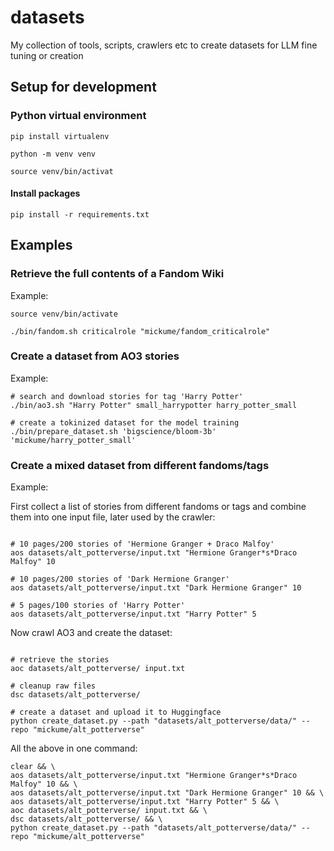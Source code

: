 # datasets
My collection of tools, scripts, crawlers etc to create datasets for LLM fine tuning or creation


## Setup for development

### Python virtual environment

```shell
pip install virtualenv

python -m venv venv

source venv/bin/activat
```

#### Install packages

```shell
pip install -r requirements.txt
```

## Examples

### Retrieve the full contents of a Fandom Wiki

Example:

```shell
source venv/bin/activate

./bin/fandom.sh criticalrole "mickume/fandom_criticalrole"
```

### Create a dataset from AO3 stories

Example:

```shell
# search and download stories for tag 'Harry Potter'
./bin/ao3.sh "Harry Potter" small_harrypotter harry_potter_small

# create a tokinized dataset for the model training
./bin/prepare_dataset.sh 'bigscience/bloom-3b' 'mickume/harry_potter_small'

```

### Create a mixed dataset from different fandoms/tags

Example:

First collect a list of stories from different fandoms or tags and combine them into one input file, later used by the crawler:

```shell

# 10 pages/200 stories of 'Hermione Granger + Draco Malfoy'
aos datasets/alt_potterverse/input.txt "Hermione Granger*s*Draco Malfoy" 10

# 10 pages/200 stories of 'Dark Hermione Granger'
aos datasets/alt_potterverse/input.txt "Dark Hermione Granger" 10

# 5 pages/100 stories of 'Harry Potter'
aos datasets/alt_potterverse/input.txt "Harry Potter" 5

```

Now crawl AO3 and create the dataset:

```shell

# retrieve the stories
aoc datasets/alt_potterverse/ input.txt

# cleanup raw files 
dsc datasets/alt_potterverse/

# create a dataset and upload it to Huggingface
python create_dataset.py --path "datasets/alt_potterverse/data/" --repo "mickume/alt_potterverse"
```

All the above in one command:

```shell
clear && \
aos datasets/alt_potterverse/input.txt "Hermione Granger*s*Draco Malfoy" 10 && \
aos datasets/alt_potterverse/input.txt "Dark Hermione Granger" 10 && \
aos datasets/alt_potterverse/input.txt "Harry Potter" 5 && \
aoc datasets/alt_potterverse/ input.txt && \
dsc datasets/alt_potterverse/ && \
python create_dataset.py --path "datasets/alt_potterverse/data/" --repo "mickume/alt_potterverse"
```
